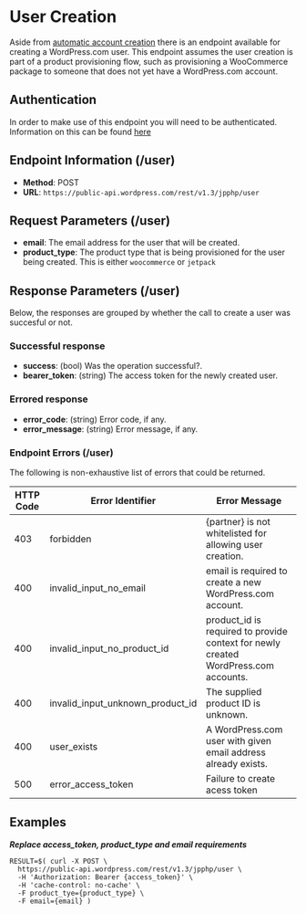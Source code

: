 # User Creation

Aside from [automatic account creation](/jetpack/automatic-account-creation-connection.md) there is an endpoint available for creating a WordPress.com user. This endpoint assumes the user creation is part of a product provisioning flow, such as provisioning a WooCommerce package to someone that does not yet have a WordPress.com account.

## Authentication
In order to make use of this endpoint you will need to be authenticated. Information on this can be found [here](/jetpack/plan-provisioning-direct-api.md###endpoint-information)

## Endpoint Information (/user)

- __Method__: POST
- __URL__: `https://public-api.wordpress.com/rest/v1.3/jpphp/user`

## Request Parameters (/user)

- __email__: The email address for the user that will be created.
- __product_type__: The product type that is being provisioned for the user being created. This is either `woocommerce` or `jetpack`


## Response Parameters (/user)

Below, the responses are grouped by whether the call to create a user was succesful or not.

### Successful response

- __success__: (bool) Was the operation successful?.
- __bearer_token__: (string) The access token for the newly created user.

### Errored response

- __error_code__: (string) Error code, if any.
- __error_message__: (string) Error message, if any.

### Endpoint Errors (/user)

The following is non-exhaustive list of errors that could be returned.

| HTTP Code | Error Identifier          | Error Message                                                             |
| --------- | ------------------------- | ------------------------------------------------------------------------- |
| 403 | forbidden | {partner} is not whitelisted for allowing user creation. |
| 400 | invalid_input_no_email | email is required to create a new WordPress.com account. |
| 400 | invalid_input_no_product_id | product_id is required to provide context for newly created WordPress.com accounts. |
| 400 | invalid_input_unknown_product_id | The supplied product ID is unknown. |
| 400 | user_exists | A WordPress.com user with given email address already exists. |
| 500 | error_access_token | Failure to create acess token

## Examples

***Replace access_token, product_type and email requirements***
```shell
RESULT=$( curl -X POST \
  https://public-api.wordpress.com/rest/v1.3/jpphp/user \
  -H 'Authorization: Bearer {access_token}' \
  -H 'cache-control: no-cache' \
  -F product_tye={product_type} \
  -F email={email} )
```

